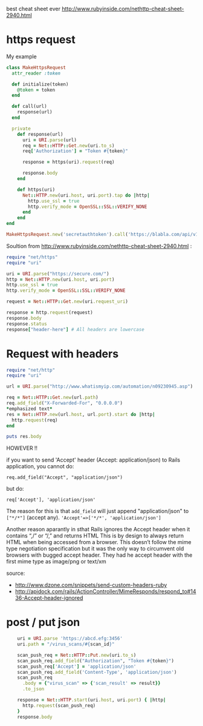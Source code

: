 best cheat sheet ever http://www.rubyinside.com/nethttp-cheat-sheet-2940.html


# https request

My example 

```ruby
class MakeHttpsRequest
  attr_reader :token

  def initialize(token)
    @token = token
  end

  def call(url)
    response(url)
  end

  private
    def response(url)
      uri = URI.parse(url)
      req = Net::HTTP::Get.new(uri.to_s)
      req['Authorization'] = "Token #{token}"

      response = https(uri).request(req)

      response.body
    end

    def https(uri)
      Net::HTTP.new(uri.host, uri.port).tap do |http|
        http.use_ssl = true
        http.verify_mode = OpenSSL::SSL::VERIFY_NONE
      end
    end
end

MakeHttpsRequest.new('secretauthtoken').call('https://blabla.com/api/v1/events')
```


Soultion from http://www.rubyinside.com/nethttp-cheat-sheet-2940.html :

```ruby
require "net/https"
require "uri"

uri = URI.parse("https://secure.com/")
http = Net::HTTP.new(uri.host, uri.port)
http.use_ssl = true
http.verify_mode = OpenSSL::SSL::VERIFY_NONE

request = Net::HTTP::Get.new(uri.request_uri)

response = http.request(request)
response.body
response.status
response["header-here"] # All headers are lowercase
```


# Request with headers

```ruby
require "net/http"
require "uri"

url = URI.parse("http://www.whatismyip.com/automation/n09230945.asp")

req = Net::HTTP::Get.new(url.path)
req.add_field("X-Forwarded-For", "0.0.0.0")
*emphasized text*
res = Net::HTTP.new(url.host, url.port).start do |http|
  http.request(req)
end

puts res.body

```
HOWEVER !!

if you want to send 'Accept' header (Accept: application/json) to Rails application, you cannot do:

`req.add_field("Accept", "application/json")`

but do:

`req['Accept'], 'application/json'`

The reason for this is that `add_field` will just append "application/json" to `["*/*"]` (accept any). `'Accept'=>['*/*', 'application/json']` 

Another reason aparantly in sthat Rails ignores the Accept header when it contains “,/” or “/,” and returns HTML
This is by design to always return HTML when being accessed from a browser.
This doesn’t follow the mime type negotiation specification but it was the only way to circumvent old browsers with bugged accept header. They had he accept header with the first mime type as image/png or text/xm

source: 

* http://www.dzone.com/snippets/send-custom-headers-ruby
* http://apidock.com/rails/ActionController/MimeResponds/respond_to#1436-Accept-header-ignored

# post / put json

```ruby
    uri = URI.parse 'https://abcd.efg:3456'
    uri.path = "/virus_scans/#{scan_id}"

    scan_push_req = Net::HTTP::Put.new(uri.to_s)
    scan_push_req.add_field("Authorization", "Token #{token}")
    scan_push_req['Accept'] = 'application/json'
    scan_push_req.add_field('Content-Type', 'application/json')
    scan_push_req
      .body = {"virus_scan" => {'scan_result' => result}}
      .to_json

    response = Net::HTTP.start(uri.host, uri.port) { |http|
      http.request(scan_push_req)
    }
    response.body
```
